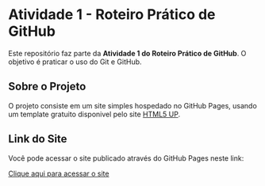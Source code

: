 # Atividade 1 - Roteiro Prático de GitHub

Este repositório faz parte da **Atividade 1 do Roteiro Prático de GitHub**. O objetivo é praticar o uso do Git e GitHub.

## Sobre o Projeto

O projeto consiste em um site simples hospedado no GitHub Pages, usando um template gratuito disponivel pelo site [HTML5 UP](https://html5up.net/). 

## Link do Site

Você pode acessar o site publicado através do GitHub Pages neste link:

[Clique aqui para acessar o site](https://SEU_USUÁRIO.github.io/NOME_DO_REPOSITÓRIO)